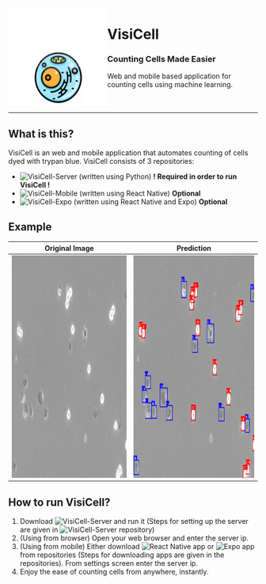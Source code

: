 <img src="https://raw.githubusercontent.com/ArdaBakici/VisiCell/main/Photos/cell_eye.png" align="left" height=200 width=200>
<h1>VisiCell</h1>
<h3 align="left"><b>Counting Cells Made Easier</b></h3>
Web and mobile based application for counting cells using machine learning. 
</br>
</br>
</br>

---

## What is this?
VisiCell is an web and mobile application that automates counting of cells dyed with trypan blue. VisiCell consists of 3 repositories:
- ![VisiCell-Server](https://github.com/ArdaBakici/VisiCell-Server) (written using Python) <b> ! Required in order to run VisiCell ! </b>
- ![VisiCell-Mobile](https://github.com/ArdaBakici/VisiCell-Mobile) (written using React Native) <b> Optional </b>
- ![VisiCell-Expo](https://github.com/ArdaBakici/VisiCell-Expo) (written using React Native and Expo) <b> Optional </b>

## Example
| Original Image | Prediction |
|----------------|------------|
|<img src="https://raw.githubusercontent.com/ArdaBakici/VisiCell/main/Photos/original.jpg" height=450 width=640> | <img src="https://raw.githubusercontent.com/ArdaBakici/VisiCell/main/Photos/prediction.png" height=450 width=640>

## How to run VisiCell?
1. Download ![VisiCell-Server](https://github.com/ArdaBakici/VisiCell-Server) and run it (Steps for setting up the server are given in ![VisiCell-Server](https://github.com/ArdaBakici/VisiCell-Server) repository)
2. (Using from browser) Open your web browser and enter the server ip.
2. (Using from mobile) Either download ![React Native app](https://github.com/ArdaBakici/VisiCell-Mobile) or ![Expo app](https://github.com/ArdaBakici/VisiCell-Expo) from repositories (Steps for downloading apps are given in the repositories). From settings screen enter the server ip.
3. Enjoy the ease of counting cells from anywhere, instantly.
